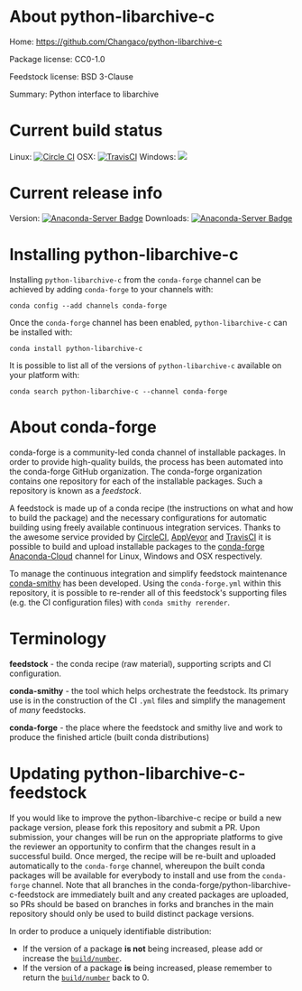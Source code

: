 About python-libarchive-c
=========================

Home: https://github.com/Changaco/python-libarchive-c

Package license: CC0-1.0

Feedstock license: BSD 3-Clause

Summary: Python interface to libarchive



Current build status
====================

Linux: [![Circle CI](https://circleci.com/gh/conda-forge/python-libarchive-c-feedstock.svg?style=shield)](https://circleci.com/gh/conda-forge/python-libarchive-c-feedstock)
OSX: [![TravisCI](https://travis-ci.org/conda-forge/python-libarchive-c-feedstock.svg?branch=master)](https://travis-ci.org/conda-forge/python-libarchive-c-feedstock)
Windows: ![](https://cdn.rawgit.com/conda-forge/conda-smithy/90845bba35bec53edac7a16638aa4d77217a3713/conda_smithy/static/disabled.svg)

Current release info
====================
Version: [![Anaconda-Server Badge](https://anaconda.org/conda-forge/python-libarchive-c/badges/version.svg)](https://anaconda.org/conda-forge/python-libarchive-c)
Downloads: [![Anaconda-Server Badge](https://anaconda.org/conda-forge/python-libarchive-c/badges/downloads.svg)](https://anaconda.org/conda-forge/python-libarchive-c)

Installing python-libarchive-c
==============================

Installing `python-libarchive-c` from the `conda-forge` channel can be achieved by adding `conda-forge` to your channels with:

```
conda config --add channels conda-forge
```

Once the `conda-forge` channel has been enabled, `python-libarchive-c` can be installed with:

```
conda install python-libarchive-c
```

It is possible to list all of the versions of `python-libarchive-c` available on your platform with:

```
conda search python-libarchive-c --channel conda-forge
```


About conda-forge
=================

conda-forge is a community-led conda channel of installable packages.
In order to provide high-quality builds, the process has been automated into the
conda-forge GitHub organization. The conda-forge organization contains one repository
for each of the installable packages. Such a repository is known as a *feedstock*.

A feedstock is made up of a conda recipe (the instructions on what and how to build
the package) and the necessary configurations for automatic building using freely
available continuous integration services. Thanks to the awesome service provided by
[CircleCI](https://circleci.com/), [AppVeyor](http://www.appveyor.com/)
and [TravisCI](https://travis-ci.org/) it is possible to build and upload installable
packages to the [conda-forge](https://anaconda.org/conda-forge)
[Anaconda-Cloud](http://docs.anaconda.org/) channel for Linux, Windows and OSX respectively.

To manage the continuous integration and simplify feedstock maintenance
[conda-smithy](http://github.com/conda-forge/conda-smithy) has been developed.
Using the ``conda-forge.yml`` within this repository, it is possible to re-render all of
this feedstock's supporting files (e.g. the CI configuration files) with ``conda smithy rerender``.


Terminology
===========

**feedstock** - the conda recipe (raw material), supporting scripts and CI configuration.

**conda-smithy** - the tool which helps orchestrate the feedstock.
                   Its primary use is in the construction of the CI ``.yml`` files
                   and simplify the management of *many* feedstocks.

**conda-forge** - the place where the feedstock and smithy live and work to
                  produce the finished article (built conda distributions)


Updating python-libarchive-c-feedstock
======================================

If you would like to improve the python-libarchive-c recipe or build a new
package version, please fork this repository and submit a PR. Upon submission,
your changes will be run on the appropriate platforms to give the reviewer an
opportunity to confirm that the changes result in a successful build. Once
merged, the recipe will be re-built and uploaded automatically to the
`conda-forge` channel, whereupon the built conda packages will be available for
everybody to install and use from the `conda-forge` channel.
Note that all branches in the conda-forge/python-libarchive-c-feedstock are
immediately built and any created packages are uploaded, so PRs should be based
on branches in forks and branches in the main repository should only be used to
build distinct package versions.

In order to produce a uniquely identifiable distribution:
 * If the version of a package **is not** being increased, please add or increase
   the [``build/number``](http://conda.pydata.org/docs/building/meta-yaml.html#build-number-and-string).
 * If the version of a package **is** being increased, please remember to return
   the [``build/number``](http://conda.pydata.org/docs/building/meta-yaml.html#build-number-and-string)
   back to 0.
